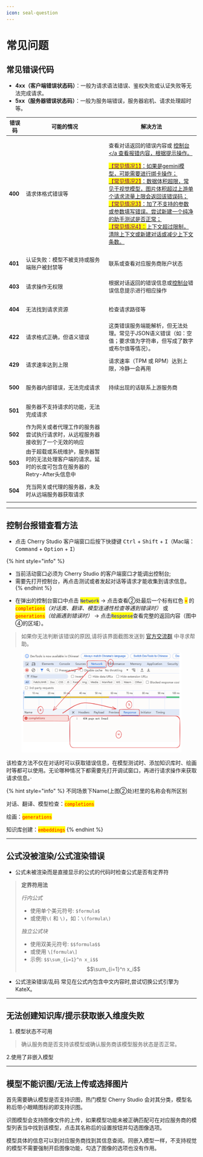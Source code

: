 ```yaml
---
icon: seal-question
---
```


# 常见问题

## 常见错误代码

* **4xx（客户端错误状态码）**：一般为请求语法错误、鉴权失败或认证失败等无法完成请求。
* **5xx（服务器错误状态码）**：一般为服务端错误，服务器宕机、请求处理超时等。

| 错误码          | 可能的情况                                                   | 解决方法                                                                                                                                                                                                                                                                                                                                                                                                                           |
| ------------ | ------------------------------------------------------- | ------------------------------------------------------------------------------------------------------------------------------------------------------------------------------------------------------------------------------------------------------------------------------------------------------------------------------------------------------------------------------------------------------------------------------ |
| <h4>400</h4> | 请求体格式错误等                                                | <p>查看对话返回的错误内容或 <a href="questions.md#kong-zhi-tai-bao-cuo-cha-kan-fang-fa">控制台</a 查看报错内容，根据提示操作。</p><p><mark style="color:purple;">【常见情况1】</mark>：如果是gemini模型，可能需要进行绑卡操作；<br><mark style="color:purple;">【常见情况2】</mark>：数据体积超限，常见于视觉模型，图片体积超过上游单个请求流量上限会返回该错误码；<br><mark style="color:purple;">【常见情况3】</mark>：加了不支持的参数或参数填写错误。尝试新建一个纯净的助手测试是否正常；<br><mark style="color:purple;">【常见情况4】：</mark>上下文超过限制，清除上下文或新建对话或减少上下文条数。</p> |
| <h4>401</h4> | 认证失败：模型不被支持或服务端账户被封禁等                                   | 联系或查看对应服务商账户状态                                                                                                                                                                                                                                                                                                                                                                                                                 |
| <h4>403</h4> | 请求操作无权限                                                 | 根据对话返回的错误信息或[控制台](questions.md#kong-zhi-tai-bao-cuo-cha-kan-fang-fa)错误信息提示进行相应操作                                                                                                                                                                                                                                                                                                                                               |
| <h4>404</h4> | 无法找到请求资源                                                | 检查请求路径等                                                                                                                                                                                                                                                                                                                                                                                                                        |
| <h4>422</h4> | 请求格式正确，但语义错误                                            | 这类错误服务端能解析，但无法处理。常见于JSON语义错误（如：空值；要求值为字符串，但写成了数字或布尔值等情况）。                                                                                                                                                                                                                                                                                                                                                                      |
| <h4>429</h4> | 请求速率达到上限                                                | 请求速率（TPM 或 RPM）达到上限，冷静一会再用                                                                                                                                                                                                                                                                                                                                                                                                     |
| <h4>500</h4> | 服务器内部错误，无法完成请求                                          | 持续出现的话联系上游服务商                                                                                                                                                                                                                                                                                                                                                                                                                  |
| <h4>501</h4> | 服务器不支持请求的功能，无法完成请求                                      |                                                                                                                                                                                                                                                                                                                                                                                                                                |
| <h4>502</h4> | 作为网关或者代理工作的服务器尝试执行请求时，从远程服务器接收到了一个无效的响应                 |                                                                                                                                                                                                                                                                                                                                                                                                                                |
| <h4>503</h4> | 由于超载或系统维护，服务器暂时的无法处理客户端的请求。延时的长度可包含在服务器的Retry-After头信息中 |                                                                                                                                                                                                                                                                                                                                                                                                                                |
| <h4>504</h4> | 充当网关或代理的服务器，未及时从远端服务器获取请求                               |                                                                                                                                                                                                                                                                                                                                                                                                                                |



***



## 控制台报错查看方法

* 点击 Cherry Studio 客户端窗口后按下快捷键 <kbd>Ctrl</kbd> + <kbd>Shift</kbd> + <kbd>I</kbd>（Mac端：<kbd>Command</kbd> + <kbd>Option</kbd> + <kbd>I</kbd>）

{% hint style="info" %}
- 当前活动窗口必须为 Cherry Studio 的客户端窗口才能调出控制台;
- 需要先打开控制台，再点击测试或者发起对话等请求才能收集到请求信息。
{% endhint %}

* 在弹出的控制台窗口中点击 <mark style="color:blue;">`Network`</mark> → 点击查看②处最后一个标有红色 <mark style="color:red;">`×`</mark>  的 <mark style="color:red;">`completions`</mark>_（对话类、翻译、模型连通性检查等遇到错误时）_ 或 <mark style="color:red;">`generations`</mark>_（绘画遇到错误时）_ → 点击<mark style="color:blue;">`Response`</mark>查看完整的返回内容（图中④的区域）。

> 如果你无法判断该错误的原因,请将该界面截图发送到 [官方交流群](https://t.me/CherryStudioAI) 中寻求帮助。

<figure><img src="../.gitbook/assets/image (1) (1) (1) (1) (1).png" alt="" width="563"><figcaption></figcaption></figure>

该检查方法不仅在对话时可以获取错误信息，在模型测试时、添加知识库时、绘画时等都可以使用。无论哪种情况下都需要先打开调试窗口，再进行请求操作来获取请求信息。·

{% hint style="info" %}
不同场景下Name(上图②处)栏里的名称会有所区别

对话、翻译、模型检查：<mark style="color:red;">`completions`</mark>&#x20;

绘画：<mark style="color:red;">`generations`</mark>

知识库创建：<mark style="color:red;">`embeddings`</mark>&#x20;
{% endhint %}

***



## 公式没被渲染/公式渲染错误

* 公式未被渲染而是直接显示的公式的代码时检查公式是否有定界符

> **定界符用法**
>
> _行内公式_
>
> * 使用单个美元符号: `$formula$`
> * 或使用`\(` 和 `\)`，如：`\(formula\)`
>
>
>
> _独立公式块_
>
> * 使用双美元符号: `$$formula$$`
> * 或使用 `\[formula\]`
> * 示例: `$$\sum_{i=1}^n x_i$$`\
>   $$\sum_{i=1}^n x_i$$

* 公式渲染错误/乱码 常见在公式内包含中文内容时,尝试切换公式引擎为 KateX。



***



## 无法创建知识库/提示获取嵌入维度失败

1. 模型状态不可用

> 确认服务商是否支持该模型或确认服务商该模型服务状态是否正常。

2.使用了非嵌入模型

***

## 模型不能识图/无法上传或选择图片

首先需要确认模型是否支持识图，热门模型 Cherry Studio 会对其分类，模型名称后带小眼睛图标的即支持识图。

识图模型会支持图像文件的上传，如果模型功能未被正确匹配可在对应服务商的模型列表当中找到该模型，点击其名称后的设置按钮并勾选图像选项。

模型具体的信息可以到对应服务商找到其信息查阅。同嵌入模型一样，不支持视觉的模型不需要强制开启图像功能，勾选了图像的选项也没有作用。
